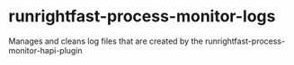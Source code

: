 runrightfast-process-monitor-logs
=================================

Manages and cleans log files that are created by the runrightfast-process-monitor-hapi-plugin
